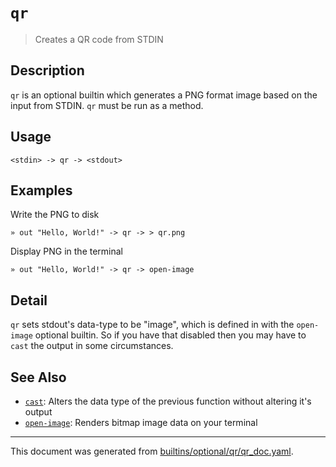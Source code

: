 # `qr`

> Creates a QR code from STDIN

## Description

`qr` is an optional builtin which generates a PNG format image based on the
input from STDIN. `qr` must be run as a method.

## Usage

```
<stdin> -> qr -> <stdout>
```

## Examples

Write the PNG to disk

```
» out "Hello, World!" -> qr -> > qr.png
```

Display PNG in the terminal

```
» out "Hello, World!" -> qr -> open-image
```

## Detail

`qr` sets stdout's data-type to be "image", which is defined in with the
`open-image` optional builtin. So if you have that disabled then you may
have to `cast` the output in some circumstances.

## See Also

* [`cast`](../commands/cast.md):
  Alters the data type of the previous function without altering it's output
* [`open-image`](../commands/open-image.md):
  Renders bitmap image data on your terminal

<hr/>

This document was generated from [builtins/optional/qr/qr_doc.yaml](https://github.com/lmorg/murex/blob/master/builtins/optional/qr/qr_doc.yaml).